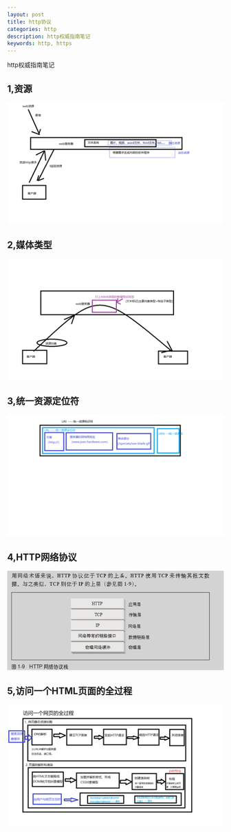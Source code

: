 ```yaml
---
layout: post
title: http协议
categories: http
description: http权威指南笔记
keywords: http, https
---
```


http权威指南笔记

1,资源
----
![](/images/http/1.source.png '资源')

2,媒体类型
------
![](/images/http/2.mime-type.png '媒体类型')

3,统一资源定位符
-----
![](/images/http/3.uri.png '统一资源定位符')

4,HTTP网络协议
----
![](/images/http/4.http-protocol.png 'HTTP网络协议')

5,访问一个HTML页面的全过程
----
![](/images/http/dns-html.png '访问一个HTML页面的全过程')